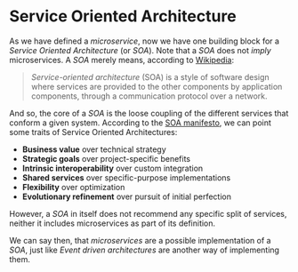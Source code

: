 # Service Oriented Architecture


As we have defined a *microservice*, now we have one building block
for a *Service Oriented Architecture* (or *SOA*). Note that a *SOA*
does not *imply* microservices. A *SOA* merely means, according to
[Wikipedia](https://en.wikipedia.org/wiki/Service-oriented_architecture):

> *Service-oriented architecture* (SOA) is a style of software design
> where services are provided to the other components by application
> components, through a communication protocol over a network.

And so, the core of a *SOA* is the loose coupling of the different
services that conform a given system. According to the [SOA manifesto](http://www.soa-manifesto.org/),
we can point some traits of Service Oriented Architectures:

* **Business value** over technical strategy
* **Strategic goals** over project-specific benefits
* **Intrinsic interoperability** over custom integration
* **Shared services** over specific-purpose implementations
* **Flexibility** over optimization
* **Evolutionary refinement** over pursuit of initial perfection

However, a *SOA* in itself does not recommend any specific split of
services, neither it includes microservices as part of its
definition.

We can say then, that *microservices* are a possible implementation of
a *SOA*, just like *Event driven architectures* are another way of
implementing them.
